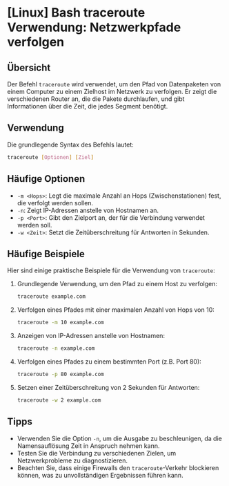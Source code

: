 # [Linux] Bash traceroute Verwendung: Netzwerkpfade verfolgen

## Übersicht
Der Befehl `traceroute` wird verwendet, um den Pfad von Datenpaketen von einem Computer zu einem Zielhost im Netzwerk zu verfolgen. Er zeigt die verschiedenen Router an, die die Pakete durchlaufen, und gibt Informationen über die Zeit, die jedes Segment benötigt.

## Verwendung
Die grundlegende Syntax des Befehls lautet:

```bash
traceroute [Optionen] [Ziel]
```

## Häufige Optionen
- `-m <Hops>`: Legt die maximale Anzahl an Hops (Zwischenstationen) fest, die verfolgt werden sollen.
- `-n`: Zeigt IP-Adressen anstelle von Hostnamen an.
- `-p <Port>`: Gibt den Zielport an, der für die Verbindung verwendet werden soll.
- `-w <Zeit>`: Setzt die Zeitüberschreitung für Antworten in Sekunden.

## Häufige Beispiele
Hier sind einige praktische Beispiele für die Verwendung von `traceroute`:

1. Grundlegende Verwendung, um den Pfad zu einem Host zu verfolgen:
   ```bash
   traceroute example.com
   ```

2. Verfolgen eines Pfades mit einer maximalen Anzahl von Hops von 10:
   ```bash
   traceroute -m 10 example.com
   ```

3. Anzeigen von IP-Adressen anstelle von Hostnamen:
   ```bash
   traceroute -n example.com
   ```

4. Verfolgen eines Pfades zu einem bestimmten Port (z.B. Port 80):
   ```bash
   traceroute -p 80 example.com
   ```

5. Setzen einer Zeitüberschreitung von 2 Sekunden für Antworten:
   ```bash
   traceroute -w 2 example.com
   ```

## Tipps
- Verwenden Sie die Option `-n`, um die Ausgabe zu beschleunigen, da die Namensauflösung Zeit in Anspruch nehmen kann.
- Testen Sie die Verbindung zu verschiedenen Zielen, um Netzwerkprobleme zu diagnostizieren.
- Beachten Sie, dass einige Firewalls den `traceroute`-Verkehr blockieren können, was zu unvollständigen Ergebnissen führen kann.